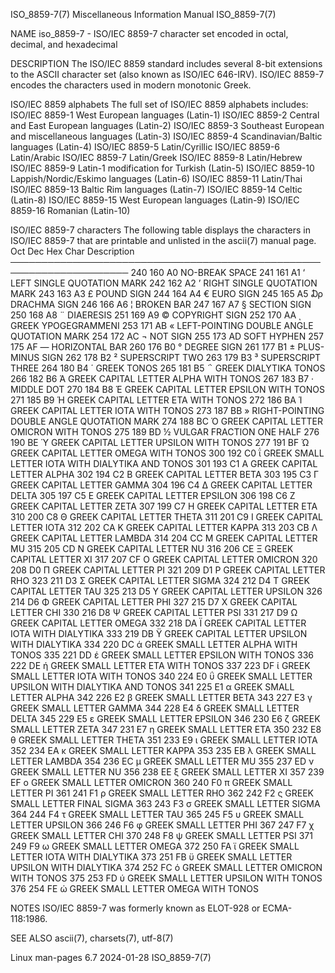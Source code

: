 ISO_8859-7(7)          Miscellaneous Information Manual          ISO_8859-7(7)

NAME
       iso_8859-7  -  ISO/IEC  8859-7 character set encoded in octal, decimal,
       and hexadecimal

DESCRIPTION
       The ISO/IEC 8859 standard includes  several  8-bit  extensions  to  the
       ASCII  character  set  (also known as ISO/IEC 646-IRV).  ISO/IEC 8859-7
       encodes the characters used in modern monotonic Greek.

   ISO/IEC 8859 alphabets
       The full set of ISO/IEC 8859 alphabets includes:
       ISO/IEC 8859-1    West European languages (Latin-1)
       ISO/IEC 8859-2    Central and East European languages (Latin-2)
       ISO/IEC 8859-3    Southeast European and miscellaneous languages (Latin-3)
       ISO/IEC 8859-4    Scandinavian/Baltic languages (Latin-4)
       ISO/IEC 8859-5    Latin/Cyrillic
       ISO/IEC 8859-6    Latin/Arabic
       ISO/IEC 8859-7    Latin/Greek
       ISO/IEC 8859-8    Latin/Hebrew
       ISO/IEC 8859-9    Latin-1 modification for Turkish (Latin-5)
       ISO/IEC 8859-10   Lappish/Nordic/Eskimo languages (Latin-6)
       ISO/IEC 8859-11   Latin/Thai
       ISO/IEC 8859-13   Baltic Rim languages (Latin-7)
       ISO/IEC 8859-14   Celtic (Latin-8)
       ISO/IEC 8859-15   West European languages (Latin-9)
       ISO/IEC 8859-16   Romanian (Latin-10)

   ISO/IEC 8859-7 characters
       The following table displays the characters in ISO/IEC 8859-7 that  are
       printable and unlisted in the ascii(7) manual page.
       Oct   Dec   Hex   Char   Description
       ─────────────────────────────────────────────────────────────────────
       240   160   A0           NO-BREAK SPACE
       241   161   A1     ‘     LEFT SINGLE QUOTATION MARK
       242   162   A2     ’     RIGHT SINGLE QUOTATION MARK
       243   163   A3     £     POUND SIGN
       244   164   A4     €     EURO SIGN
       245   165   A5     ₯     DRACHMA SIGN
       246   166   A6     ¦     BROKEN BAR
       247   167   A7     §     SECTION SIGN
       250   168   A8     ¨     DIAERESIS
       251   169   A9     ©     COPYRIGHT SIGN
       252   170   AA     ͺ     GREEK YPOGEGRAMMENI
       253   171   AB     «     LEFT-POINTING DOUBLE ANGLE QUOTATION MARK
       254   172   AC     ¬     NOT SIGN
       255   173   AD           SOFT HYPHEN
       257   175   AF     ―     HORIZONTAL BAR
       260   176   B0     °     DEGREE SIGN
       261   177   B1     ±     PLUS-MINUS SIGN
       262   178   B2     ²     SUPERSCRIPT TWO
       263   179   B3     ³     SUPERSCRIPT THREE
       264   180   B4     ΄     GREEK TONOS
       265   181   B5     ΅     GREEK DIALYTIKA TONOS
       266   182   B6     Ά     GREEK CAPITAL LETTER ALPHA WITH TONOS
       267   183   B7     ·     MIDDLE DOT
       270   184   B8     Έ     GREEK CAPITAL LETTER EPSILON WITH TONOS
       271   185   B9     Ή     GREEK CAPITAL LETTER ETA WITH TONOS
       272   186   BA     Ί     GREEK CAPITAL LETTER IOTA WITH TONOS
       273   187   BB     »     RIGHT-POINTING DOUBLE ANGLE QUOTATION MARK
       274   188   BC     Ό     GREEK CAPITAL LETTER OMICRON WITH TONOS
       275   189   BD     ½     VULGAR FRACTION ONE HALF
       276   190   BE     Ύ     GREEK CAPITAL LETTER UPSILON WITH TONOS
       277   191   BF     Ώ     GREEK CAPITAL LETTER OMEGA WITH TONOS
       300   192   C0     ΐ     GREEK SMALL LETTER IOTA WITH
                                DIALYTIKA AND TONOS
       301   193   C1     Α     GREEK CAPITAL LETTER ALPHA
       302   194   C2     Β     GREEK CAPITAL LETTER BETA
       303   195   C3     Γ     GREEK CAPITAL LETTER GAMMA
       304   196   C4     Δ     GREEK CAPITAL LETTER DELTA
       305   197   C5     Ε     GREEK CAPITAL LETTER EPSILON
       306   198   C6     Ζ     GREEK CAPITAL LETTER ZETA
       307   199   C7     Η     GREEK CAPITAL LETTER ETA
       310   200   C8     Θ     GREEK CAPITAL LETTER THETA
       311   201   C9     Ι     GREEK CAPITAL LETTER IOTA
       312   202   CA     Κ     GREEK CAPITAL LETTER KAPPA
       313   203   CB     Λ     GREEK CAPITAL LETTER LAMBDA
       314   204   CC     Μ     GREEK CAPITAL LETTER MU
       315   205   CD     Ν     GREEK CAPITAL LETTER NU
       316   206   CE     Ξ     GREEK CAPITAL LETTER XI
       317   207   CF     Ο     GREEK CAPITAL LETTER OMICRON
       320   208   D0     Π     GREEK CAPITAL LETTER PI
       321   209   D1     Ρ     GREEK CAPITAL LETTER RHO
       323   211   D3     Σ     GREEK CAPITAL LETTER SIGMA
       324   212   D4     Τ     GREEK CAPITAL LETTER TAU
       325   213   D5     Υ     GREEK CAPITAL LETTER UPSILON
       326   214   D6     Φ     GREEK CAPITAL LETTER PHI
       327   215   D7     Χ     GREEK CAPITAL LETTER CHI
       330   216   D8     Ψ     GREEK CAPITAL LETTER PSI
       331   217   D9     Ω     GREEK CAPITAL LETTER OMEGA
       332   218   DA     Ϊ     GREEK CAPITAL LETTER IOTA WITH DIALYTIKA
       333   219   DB     Ϋ     GREEK CAPITAL LETTER UPSILON WITH DIALYTIKA
       334   220   DC     ά     GREEK SMALL LETTER ALPHA WITH TONOS
       335   221   DD     έ     GREEK SMALL LETTER EPSILON WITH TONOS
       336   222   DE     ή     GREEK SMALL LETTER ETA WITH TONOS
       337   223   DF     ί     GREEK SMALL LETTER IOTA WITH TONOS
       340   224   E0     ΰ     GREEK  SMALL  LETTER UPSILON WITH DIALYTIKA
                                AND TONOS
       341   225   E1     α     GREEK SMALL LETTER ALPHA
       342   226   E2     β     GREEK SMALL LETTER BETA
       343   227   E3     γ     GREEK SMALL LETTER GAMMA
       344   228   E4     δ     GREEK SMALL LETTER DELTA
       345   229   E5     ε     GREEK SMALL LETTER EPSILON
       346   230   E6     ζ     GREEK SMALL LETTER ZETA
       347   231   E7     η     GREEK SMALL LETTER ETA
       350   232   E8     θ     GREEK SMALL LETTER THETA
       351   233   E9     ι     GREEK SMALL LETTER IOTA
       352   234   EA     κ     GREEK SMALL LETTER KAPPA
       353   235   EB     λ     GREEK SMALL LETTER LAMBDA
       354   236   EC     μ     GREEK SMALL LETTER MU
       355   237   ED     ν     GREEK SMALL LETTER NU
       356   238   EE     ξ     GREEK SMALL LETTER XI
       357   239   EF     ο     GREEK SMALL LETTER OMICRON
       360   240   F0     π     GREEK SMALL LETTER PI
       361   241   F1     ρ     GREEK SMALL LETTER RHO
       362   242   F2     ς     GREEK SMALL LETTER FINAL SIGMA
       363   243   F3     σ     GREEK SMALL LETTER SIGMA
       364   244   F4     τ     GREEK SMALL LETTER TAU
       365   245   F5     υ     GREEK SMALL LETTER UPSILON
       366   246   F6     φ     GREEK SMALL LETTER PHI
       367   247   F7     χ     GREEK SMALL LETTER CHI
       370   248   F8     ψ     GREEK SMALL LETTER PSI
       371   249   F9     ω     GREEK SMALL LETTER OMEGA
       372   250   FA     ϊ     GREEK SMALL LETTER IOTA WITH DIALYTIKA
       373   251   FB     ϋ     GREEK SMALL LETTER UPSILON WITH DIALYTIKA
       374   252   FC     ό     GREEK SMALL LETTER OMICRON WITH TONOS
       375   253   FD     ύ     GREEK SMALL LETTER UPSILON WITH TONOS
       376   254   FE     ώ     GREEK SMALL LETTER OMEGA WITH TONOS

NOTES
       ISO/IEC 8859-7 was formerly known as ELOT-928 or ECMA-118:1986.

SEE ALSO
       ascii(7), charsets(7), utf-8(7)

Linux man-pages 6.7               2024-01-28                     ISO_8859-7(7)
